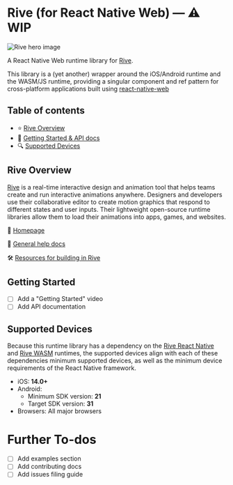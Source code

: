 # Rive (for React Native Web) — ⚠️ WIP

![Rive hero image](https://rive-app.notion.site/image/https%3A%2F%2Fs3-us-west-2.amazonaws.com%2Fsecure.notion-static.com%2Fff44ed5f-1eea-4154-81ef-84547e61c3fd%2Frive_notion.png?table=block&id=f198cab2-c0bc-4ce8-970c-42220379bcf3&spaceId=9c949665-9ad9-445f-b9c4-5ee204f8b60c&width=2000&userId=&cache=v2)

A React Native Web runtime library for [Rive](https://rive.app).

This library is a (yet another) wrapper around the iOS/Android runtime and the WASM/JS runtime, providing a singular component and ref pattern for cross-platform applications built using [react-native-web](https://necolas.github.io/react-native-web/)

## Table of contents

-   ⭐ [Rive Overview](#rive-overview)
-   🚀 [Getting Started & API docs](#getting-started)
-   🔍 [Supported Devices](#supported-devices)

## Rive Overview

[Rive](https://rive.app) is a real-time interactive design and animation tool that helps teams create and run interactive animations anywhere. Designers and developers use their collaborative editor to create motion graphics that respond to different states and user inputs. Their lightweight open-source runtime libraries allow them to load their animations into apps, games, and websites.

🏡 [Homepage](https://rive.app/)

📘 [General help docs](https://help.rive.app/)

🛠 [Resources for building in Rive](https://rive.app/resources/)

## Getting Started

-   [ ] Add a "Getting Started" video
-   [ ] Add API documentation

## Supported Devices

Because this runtime library has a dependency on the [Rive React Native](https://github.com/rive-app/rive-react-native/) and [Rive WASM](https://github.com/rive-app/rive-wasm) runtimes, the supported devices align with each of these dependencies minimum supported devices, as well as the minimum device requirements of the React Native framework.

-   iOS: **14.0+**
-   Android:
    -   Minimum SDK version: **21**
    -   Target SDK version: **31**
-   Browsers: All major browsers

# Further To-dos

-   [ ] Add examples section
-   [ ] Add contributing docs
-   [ ] Add issues filing guide
